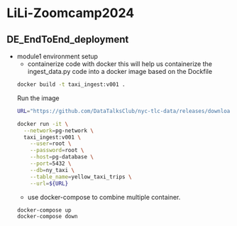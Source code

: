 # LiLi-Zoomcamp2024
## DE_EndToEnd_deployment
- module1 environment setup
  * containerize code with docker
    this will help us containerize the ingest_data.py code into a docker image based on the Dockfile
  ```bash
  docker build -t taxi_ingest:v001 .
  ```
   Run the image
  ```bash
  URL="https://github.com/DataTalksClub/nyc-tlc-data/releases/download/yellow/yellow_tripdata_2021-01.csv.gz"

  docker run -it \
    --network=pg-network \
    taxi_ingest:v001 \
      --user=root \
      --password=root \
      --host=pg-database \
      --port=5432 \
      --db=ny_taxi \
      --table_name=yellow_taxi_trips \
      --url=${URL}
  ```
  * use docker-compose to combine multiple container.
  ```bash
  docker-compose up
  docker-compose down
  ```  


